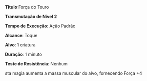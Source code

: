 **Titulo**:Força do Touro

**Transmutação de Nível 2**

**Tempo de Execução**: Ação Padrão

**Alcance**: Toque

**Alvo**: 1 criatura

**Duração**: 1 minuto

**Teste de Resistência**: Nenhum

sta magia aumenta a massa muscular do alvo, fornecendo Força +4
